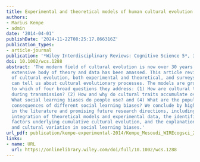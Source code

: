```yaml
---
title: Experimental and theoretical models of human cultural evolution
authors:
- Marius Kempe
- admin
date: '2014-04-01'
publishDate: '2024-11-22T08:25:17.866316Z'
publication_types:
- article-journal
publication: '*Wiley Interdisciplinary Reviews: Cognitive Science 5*, 317–326'
doi: 10.1002/wcs.1288
abstract: 'The modern field of cultural evolution is now over 30 years old, and an
  extensive body of theory and data has been amassed. This article reviews models
  of cultural evolution, both experimental and theoretical, and surveys what they
  can tell us about cultural evolutionary processes. The models are grouped according
  to which of four broad questions they address: (1) How are cultural traits changed
  during transmission? (2) How and why do cultural traits accumulate over time? (3)
  What social learning biases do people use? and (4) What are the population?level
  consequences of different social learning biases? We conclude by highlighting gaps
  in the literature and promising future research directions, including the further
  integration of theoretical models and experimental data, the identification of the
  factors underlying cumulative cultural evolution, and the explanation of individual
  and cultural variation in social learning biases.'
url_pdf: publication/kempe-experimental-2014/Kempe_Mesoudi_WIREcogsci_2014.pdf
links:
- name: URL
  url: https://onlinelibrary.wiley.com/doi/full/10.1002/wcs.1288
---
```


